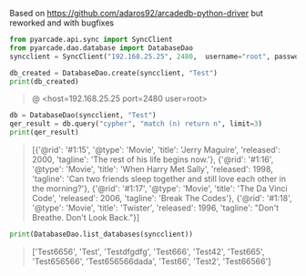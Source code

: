 Based on https://github.com/adaros92/arcadedb-python-driver but reworked and with bugfixes


```python
from pyarcade.api.sync import SyncClient
from pyarcade.dao.database import DatabaseDao
syncclient = SyncClient("192.168.25.25", 2480,  username="root", password="eh eh password", content_type="application/json")

db_created = DatabaseDao.create(syncclient, "Test")
print(db_created)
```

><DatabaseDao database_name=Testdfgdfg> @ <host=192.168.25.25 port=2480 user=root>



```python
db = DatabaseDao(syncclient, "Test")
qer_result = db.query("cypher", "match (n) return n", limit=3)
print(qer_result)

```

>[{'@rid': '#1:15', '@type': 'Movie', 'title': 'Jerry Maguire', 'released': 2000, 'tagline': 'The rest of his life begins now.'}, {'@rid': '#1:16', '@type': 'Movie', 'title': 'When Harry Met Sally', 'released': 1998, 'tagline': 'Can two friends sleep together and still love each other in the morning?'}, {'@rid': '#1:17', '@type': 'Movie', 'title': 'The Da Vinci Code', 'released': 2006, 'tagline': 'Break The Codes'}, {'@rid': '#1:18', '@type': 'Movie', 'title': 'Twister', 'released': 1996, 'tagline': "Don't Breathe. Don't Look Back."}]


```python
print(DatabaseDao.list_databases(syncclient))
```

>['Test6656', 'Test', 'Testdfgdfg', 'Test666', 'Test42', 'Test665', 'Test656566', 'Test656566dada', 'Test66', 'Test2', 'Test66566']
